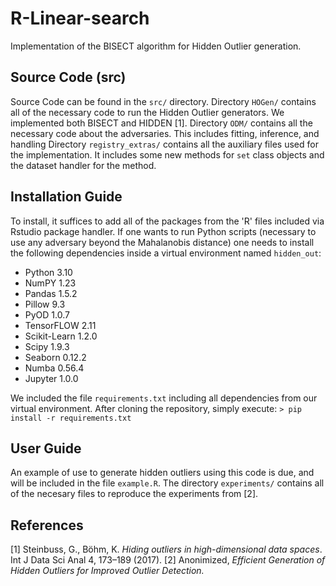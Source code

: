# R-Linear-search

Implementation of the BISECT algorithm for Hidden Outlier generation.

## Source Code (src)

Source Code can be found in the `src/` directory.
   Directory `HOGen/` contains all of the necessary code to run the Hidden Outlier generators. We implemented both BISECT and HIDDEN [1].
   Directory `ODM/` contains all the necessary code about the adversaries. This includes fitting, inference, and handling
   Directory `registry_extras/` contains all the auxiliary files used for the implementation. It includes some new methods for `set` class objects and the dataset handler for the method.
  
## Installation Guide

  To install, it suffices to add all of the packages from the 'R' files included via Rstudio package handler. If one wants to run Python scripts (necessary to use any adversary beyond the Mahalanobis distance) one needs to install the following dependencies inside a virtual environment named `hidden_out`:
  - Python 3.10
  - NumPY 1.23
  - Pandas 1.5.2
  - Pillow 9.3
  - PyOD 1.0.7
  - TensorFLOW 2.11
  - Scikit-Learn  1.2.0
  - Scipy 1.9.3
  - Seaborn 0.12.2
  - Numba 0.56.4
  - Jupyter 1.0.0
    
  We included the file `requirements.txt` including all dependencies from our virtual environment. After cloning the repository, simply execute:
  ```> pip install -r requirements.txt```

## User Guide

  An example of use to generate hidden outliers using this code is due, and will be included in the file `example.R`. The directory `experiments/` contains all of the necesary files to reproduce the experiments from [2].

## References

[1] Steinbuss, G., Böhm, K. _Hiding outliers in high-dimensional data spaces_. Int J Data Sci Anal 4, 173–189 (2017).
[2] Anonimized, _Efficient Generation of Hidden Outliers for Improved Outlier Detection._
